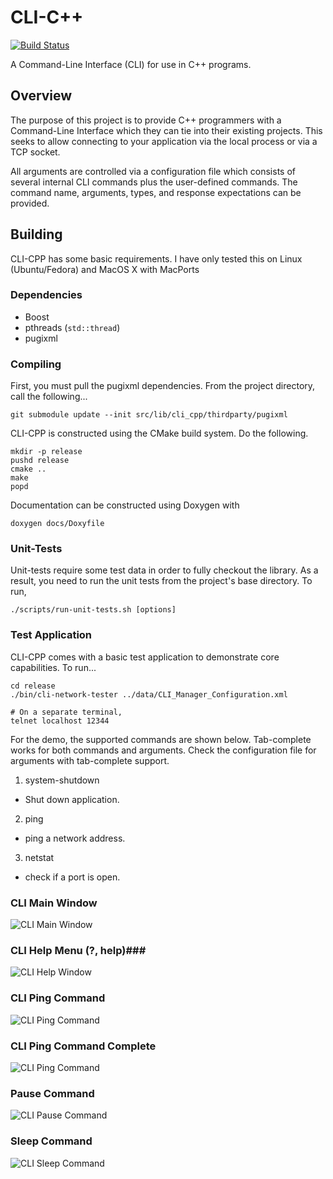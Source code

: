 # CLI-C++ #
[![Build Status](https://travis-ci.org/marvins/cli-cpp.svg?branch=master)](https://travis-ci.org/marvins/cli-cpp)


A Command-Line Interface (CLI) for use in C++ programs.

## Overview ##

The purpose of this project is to provide C++ programmers with a Command-Line Interface which they can 
tie into their existing projects.  This seeks to allow connecting to your application via the local 
process or via a TCP socket.  

All arguments are controlled via a configuration file which consists of several internal CLI commands plus the user-defined
commands.  The command name, arguments, types, and response expectations can be provided.

## Building ##

CLI-CPP has some basic requirements.  I have only 
tested this on Linux (Ubuntu/Fedora) and MacOS X with MacPorts

### Dependencies ###
 - Boost
 - pthreads (`std::thread`)
 - pugixml

### Compiling ###

First, you must pull the pugixml dependencies.  From the project directory, call the following...
    
    git submodule update --init src/lib/cli_cpp/thirdparty/pugixml


CLI-CPP is constructed using the CMake build system.  Do the following.

    mkdir -p release
    pushd release
    cmake ..
    make 
    popd

Documentation can be constructed using Doxygen with 

    doxygen docs/Doxyfile


###  Unit-Tests ###

Unit-tests require some test data in order to fully checkout the library.  As a result, you need to 
run the unit tests from the project's base directory.  To run, 

    ./scripts/run-unit-tests.sh [options]


###  Test Application ###

CLI-CPP comes with a basic test application to demonstrate core capabilities.  To run...

    cd release
    ./bin/cli-network-tester ../data/CLI_Manager_Configuration.xml

    # On a separate terminal, 
    telnet localhost 12344


For the demo, the supported commands are shown below.  Tab-complete works for both commands and arguments.  Check the configuration 
file for arguments with tab-complete support.

1. system-shutdown
  - Shut down application.
2. ping <host-required> <num-tries optional>
  - ping a network address.
3. netstat <port-required> <protocol optional>
  - check if a port is open.


### CLI Main Window ###

![CLI Main Window](docs/images/CLI-Main.png "CLI Main Window")

### CLI Help Menu (?, help)###

![CLI Help Window](docs/images/CLI-Help.png "CLI Help Window")

### CLI Ping Command ###

![CLI Ping Command](docs/images/Ping-Demo.png "CLI Ping Command Waiting")

### CLI Ping Command Complete ###
![CLI Ping Command](docs/images/CLI_PING_COMPLETE.png "CLI Ping Command Complete")

### Pause Command ###
![CLI Pause Command](docs/images/cli-pause.png "CLI Pause Command")

### Sleep Command ###
![CLI Sleep Command](docs/images/cli-sleep.png "CLI Sleep Command")

